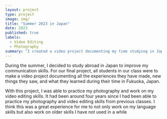```yaml
---
layout: project
type: project
image: img/
title: "Summer 2023 in Japan"
date: 2023
published: true
labels:
  - Video Editing
  - Photography
summary: "I created a video project documenting my time studying in Japan."
---
```



During the summer, I decided to study abroad in Japan to improve my communication skills. For our final project, all students in our class were to make a video project documenting all the experiences they have made, new things they saw, and what they learned during their time in Fukuoka, Japan. 

With this project, I was able to practice my photography and work on my video editing skills. It had been around four years since I had been able to practice my photography and video editing skills from previous classes. I think this was a great experience for me to not only work on my language skills but also work on older skills I have not used in a while
